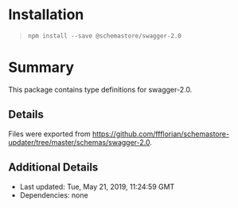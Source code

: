 # Installation
> `npm install --save @schemastore/swagger-2.0`

# Summary
This package contains type definitions for swagger-2.0.

## Details
Files were exported from https://github.com/ffflorian/schemastore-updater/tree/master/schemas/swagger-2.0.

## Additional Details
* Last updated: Tue, May 21, 2019, 11:24:59 GMT
* Dependencies: none
